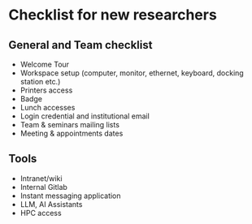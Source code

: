 # Checklist for new researchers

## General and Team checklist
- Welcome Tour
- Workspace setup (computer, monitor, ethernet, keyboard, docking station etc.)
- Printers access
- Badge
- Lunch accesses
- Login credential and institutional email
- Team & seminars mailing lists
- Meeting & appointments dates

## Tools
- Intranet/wiki
- Internal Gitlab
- Instant messaging application
- LLM, AI Assistants
- HPC access
